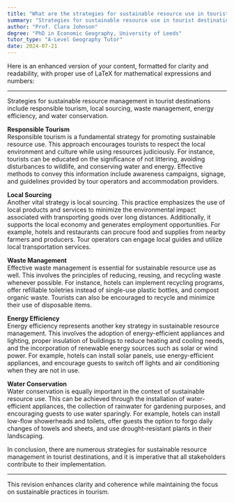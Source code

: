 ```yaml
---
title: "What are the strategies for sustainable resource use in tourist destinations?"
summary: "Strategies for sustainable resource use in tourist destinations include responsible tourism, local sourcing, and waste management."
author: "Prof. Clara Johnson"
degree: "PhD in Economic Geography, University of Leeds"
tutor_type: "A-Level Geography Tutor"
date: 2024-07-21
---
```


Here is an enhanced version of your content, formatted for clarity and readability, with proper use of LaTeX for mathematical expressions and numbers:

---

Strategies for sustainable resource management in tourist destinations include responsible tourism, local sourcing, waste management, energy efficiency, and water conservation.

**Responsible Tourism**  
Responsible tourism is a fundamental strategy for promoting sustainable resource use. This approach encourages tourists to respect the local environment and culture while using resources judiciously. For instance, tourists can be educated on the significance of not littering, avoiding disturbances to wildlife, and conserving water and energy. Effective methods to convey this information include awareness campaigns, signage, and guidelines provided by tour operators and accommodation providers.

**Local Sourcing**  
Another vital strategy is local sourcing. This practice emphasizes the use of local products and services to minimize the environmental impact associated with transporting goods over long distances. Additionally, it supports the local economy and generates employment opportunities. For example, hotels and restaurants can procure food and supplies from nearby farmers and producers. Tour operators can engage local guides and utilize local transportation services.

**Waste Management**  
Effective waste management is essential for sustainable resource use as well. This involves the principles of reducing, reusing, and recycling waste whenever possible. For instance, hotels can implement recycling programs, offer refillable toiletries instead of single-use plastic bottles, and compost organic waste. Tourists can also be encouraged to recycle and minimize their use of disposable items.

**Energy Efficiency**  
Energy efficiency represents another key strategy in sustainable resource management. This involves the adoption of energy-efficient appliances and lighting, proper insulation of buildings to reduce heating and cooling needs, and the incorporation of renewable energy sources such as solar or wind power. For example, hotels can install solar panels, use energy-efficient appliances, and encourage guests to switch off lights and air conditioning when they are not in use.

**Water Conservation**  
Water conservation is equally important in the context of sustainable resource use. This can be achieved through the installation of water-efficient appliances, the collection of rainwater for gardening purposes, and encouraging guests to use water sparingly. For example, hotels can install low-flow showerheads and toilets, offer guests the option to forgo daily changes of towels and sheets, and use drought-resistant plants in their landscaping.

In conclusion, there are numerous strategies for sustainable resource management in tourist destinations, and it is imperative that all stakeholders contribute to their implementation.

--- 

This revision enhances clarity and coherence while maintaining the focus on sustainable practices in tourism.
    